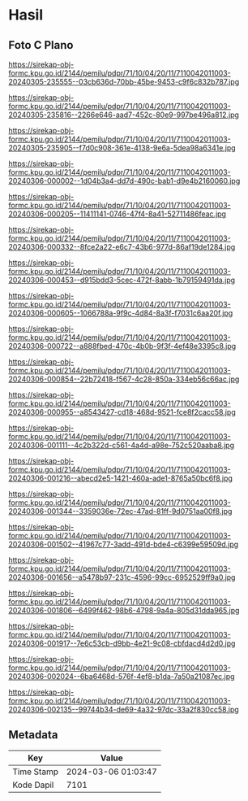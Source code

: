 # Hasil

## Foto C Plano

https://sirekap-obj-formc.kpu.go.id/2144/pemilu/pdpr/71/10/04/20/11/7110042011003-20240305-235555--03cb636d-70bb-45be-9453-c9f6c832b787.jpg

https://sirekap-obj-formc.kpu.go.id/2144/pemilu/pdpr/71/10/04/20/11/7110042011003-20240305-235816--2266e646-aad7-452c-80e9-997be496a812.jpg

https://sirekap-obj-formc.kpu.go.id/2144/pemilu/pdpr/71/10/04/20/11/7110042011003-20240305-235905--f7d0c908-361e-4138-9e6a-5dea98a6341e.jpg

https://sirekap-obj-formc.kpu.go.id/2144/pemilu/pdpr/71/10/04/20/11/7110042011003-20240306-000002--1d04b3a4-dd7d-490c-bab1-d9e4b2160060.jpg

https://sirekap-obj-formc.kpu.go.id/2144/pemilu/pdpr/71/10/04/20/11/7110042011003-20240306-000205--11411141-0746-47f4-8a41-52711486feac.jpg

https://sirekap-obj-formc.kpu.go.id/2144/pemilu/pdpr/71/10/04/20/11/7110042011003-20240306-000332--8fce2a22-e6c7-43b6-977d-86af19de1284.jpg

https://sirekap-obj-formc.kpu.go.id/2144/pemilu/pdpr/71/10/04/20/11/7110042011003-20240306-000453--d915bdd3-5cec-472f-8abb-1b79159491da.jpg

https://sirekap-obj-formc.kpu.go.id/2144/pemilu/pdpr/71/10/04/20/11/7110042011003-20240306-000605--1066788a-9f9c-4d84-8a3f-f7031c6aa20f.jpg

https://sirekap-obj-formc.kpu.go.id/2144/pemilu/pdpr/71/10/04/20/11/7110042011003-20240306-000722--a888fbed-470c-4b0b-9f3f-4ef48e3395c8.jpg

https://sirekap-obj-formc.kpu.go.id/2144/pemilu/pdpr/71/10/04/20/11/7110042011003-20240306-000854--22b72418-f567-4c28-850a-334eb56c66ac.jpg

https://sirekap-obj-formc.kpu.go.id/2144/pemilu/pdpr/71/10/04/20/11/7110042011003-20240306-000955--a8543427-cd18-468d-9521-fce8f2cacc58.jpg

https://sirekap-obj-formc.kpu.go.id/2144/pemilu/pdpr/71/10/04/20/11/7110042011003-20240306-001111--4c2b322d-c561-4a4d-a98e-752c520aaba8.jpg

https://sirekap-obj-formc.kpu.go.id/2144/pemilu/pdpr/71/10/04/20/11/7110042011003-20240306-001216--abecd2e5-1421-460a-ade1-8765a50bc6f8.jpg

https://sirekap-obj-formc.kpu.go.id/2144/pemilu/pdpr/71/10/04/20/11/7110042011003-20240306-001344--3359036e-72ec-47ad-81ff-9d0751aa00f8.jpg

https://sirekap-obj-formc.kpu.go.id/2144/pemilu/pdpr/71/10/04/20/11/7110042011003-20240306-001502--41967c77-3add-491d-bde4-c6399e59509d.jpg

https://sirekap-obj-formc.kpu.go.id/2144/pemilu/pdpr/71/10/04/20/11/7110042011003-20240306-001656--a5478b97-231c-4596-99cc-6952529ff9a0.jpg

https://sirekap-obj-formc.kpu.go.id/2144/pemilu/pdpr/71/10/04/20/11/7110042011003-20240306-001806--6499f462-98b6-4798-9a4a-805d31dda965.jpg

https://sirekap-obj-formc.kpu.go.id/2144/pemilu/pdpr/71/10/04/20/11/7110042011003-20240306-001917--7e6c53cb-d9bb-4e21-9c08-cbfdacd4d2d0.jpg

https://sirekap-obj-formc.kpu.go.id/2144/pemilu/pdpr/71/10/04/20/11/7110042011003-20240306-002024--6ba6468d-576f-4ef8-b1da-7a50a21087ec.jpg

https://sirekap-obj-formc.kpu.go.id/2144/pemilu/pdpr/71/10/04/20/11/7110042011003-20240306-002135--99744b34-de69-4a32-97dc-33a2f830cc58.jpg


## Metadata

| Key        | Value               |
| ---------- | ------------------- |
| Time Stamp | 2024-03-06 01:03:47 |
| Kode Dapil | 7101                |



